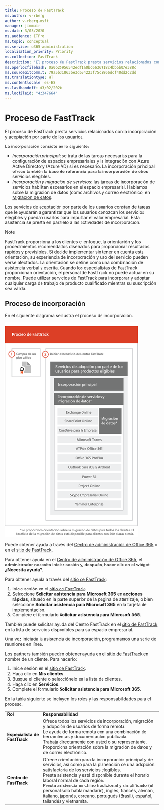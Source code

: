 ```yaml
---
title: Proceso de FastTrack
ms.author: v-rberg
author: v-rberg-msft
manager: jimmuir
ms.date: 3/03/2020
ms.audience: ITPro
ms.topic: conceptual
ms.service: o365-administration
localization_priority: Priority
ms.collection: FastTrack
description: 'El proceso de FastTrack presta servicios relacionados con la incorporación y aceptación por parte de los usuarios. '
ms.openlocfilehash: 0a0b25956542edf1a0bc6636918c4bbbb07e388c
ms.sourcegitcommit: 79a5b31863be3d554223f75ca866dcf40dd2c2dd
ms.translationtype: HT
ms.contentlocale: es-ES
ms.lasthandoff: 03/02/2020
ms.locfileid: "42347664"
---
```

# <a name="the-fasttrack-process"></a>Proceso de FastTrack

El proceso de FastTrack presta servicios relacionados con la incorporación y aceptación por parte de los usuarios. 
  
La incorporación consiste en lo siguiente:
  
- *Incorporación principal*: se trata de las tareas necesarias para la configuración de espacios empresariales y la integración con Azure Active Directory (Azure AD) si es necesario. La incorporación principal ofrece también la base de referencia para la incorporación de otros servicios elegibles. 
- *Incorporación y migración de servicios*: las tareas de incorporación de servicios habilitan escenarios en el espacio empresarial. Hablamos sobre la migración de datos (como archivos y correo electrónico) en [Migración de datos](O365-data-migration.md). 
    
Los servicios de aceptación por parte de los usuarios constan de tareas que le ayudarán a garantizar que los usuarios conozcan los servicios elegibles y puedan usarlos para impulsar el valor empresarial. Esta asistencia se presta en paralelo a las actividades de incorporación.
  
> [!NOTE]
> FastTrack proporciona a los clientes el enfoque, la orientación y los procedimientos recomendados diseñados para proporcionar resultados rápidos y previsibles. Si decide implementar sin tener en cuenta esta orientación, su experiencia de incorporación y uso del servicio pueden verse afectados. La orientación se define como una combinación de asistencia verbal y escrita. Cuando los especialistas de FastTrack proporcionan orientación, el personal de FastTrack no puede actuar en su nombre. Puede utilizar servicios de FastTrack para incorporar y adoptar cualquier carga de trabajo de producto cualificado mientras su suscripción sea válida.  
  
## <a name="the-onboarding-process"></a>Proceso de incorporación

En el siguiente diagrama se ilustra el proceso de incorporación.
  
![Escala de tiempo para el uso de la ventaja de incorporación](media/O365-Onboarding-Timeline.png)
  
Puede obtener ayuda a través del [Centro de administración de Office 365](https://go.microsoft.com/fwlink/?linkid=2032704) o en el [sitio de FastTrack](https://go.microsoft.com/fwlink/?linkid=780698). 

Para obtener ayuda en el [Centro de administración de Office 365](https://go.microsoft.com/fwlink/?linkid=2032704), el administrador necesita iniciar sesión y, después, hacer clic en el widget **¿Necesita ayuda?**. 

Para obtener ayuda a través del [sitio de FastTrack](https://go.microsoft.com/fwlink/?linkid=780698): 
1.  Inicie sesión en el [sitio de FastTrack](https://go.microsoft.com/fwlink/?linkid=780698). 
2.  Seleccione **Solicitar asistencia para Microsoft 365** en **acciones rápidas**, situado en la parte superior de la página de aterrizaje, o bien seleccione **Solicitar asistencia para Microsoft 365** en la tarjeta de implementación.
3.  Complete el formulario **Solicitar asistencia para Microsoft 365**. 
  
 También puede solicitar ayuda del Centro FastTrack en el [sitio de FastTrack](https://go.microsoft.com/fwlink/?linkid=780698) en la lista de servicios disponibles para su espacio empresarial. 
    
 Una vez iniciada la asistencia de incorporación, programamos una serie de reuniones en línea.
    
Los partners también pueden obtener ayuda en el [sitio de FastTrack](https://go.microsoft.com/fwlink/?linkid=780698) en nombre de un cliente. Para hacerlo:
1.  Inicie sesión en el [sitio de FastTrack](https://go.microsoft.com/fwlink/?linkid=780698). 
2.  Haga clic en **Mis clientes**.
3.  Busque el cliente o selecciónelo en la lista de clientes.
4.  Haga clic en **Servicios**.
5.  Complete el formulario **Solicitar asistencia para Microsoft 365**. 

En la tabla siguiente se incluyen los roles y las responsabilidades para el proceso.
    
|||
|:-----|:-----|
|**Rol** <br/> |**Responsabilidad** <br/> |
|**Especialista de FastTrack** <br/> |Ofrece todos los servicios de incorporación, migración y adopción de usuarios de forma remota.  <br/> Le ayuda de forma remota con una combinación de herramientas y documentación publicada. <br/> Trabaja directamente con usted o su representante. <br/> Proporciona orientación sobre la migración de datos y de correo electrónico.|
|**Centro de FastTrack**  <br/> |Ofrece orientación para la incorporación principal y de servicios, así como para la planeación de una adopción satisfactoria de los servicios elegibles.  <br/> Presta asistencia y está disponible durante el horario laboral normal de cada región. <br/> Presta asistencia en chino tradicional y simplificado (el personal solo habla mandarín), inglés, francés, alemán, italiano, japonés, coreano, portugués (Brasil), español, tailandés y vietnamita.|


  

